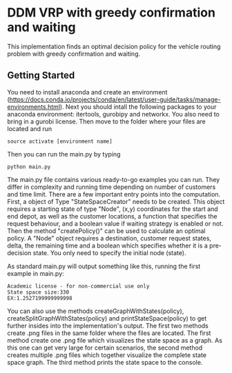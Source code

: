 # DDM VRP with greedy confirmation and waiting

This implementation finds an optimal decision policy for the vehicle routing problem with greedy confirmation and waiting.

## Getting Started

You need to install anaconda and create an environment (https://docs.conda.io/projects/conda/en/latest/user-guide/tasks/manage-environments.html). Next you should intall the following packages to your anaconda environment: itertools, gurobipy and networkx. You also need to bring in a gurobi license. Then move to the folder where your files are located and run  
```
source activate [environment name]
```
Then you can run the main.py by typing
```
python main.py
```
The main.py file contains various ready-to-go examples you can run. They differ in complexity and running time depending on number of customers and time limit. There are a few important entry points into the computation. First, a object of Type "StateSpaceCreator" needs to be created. This object requires a starting state of type "Node", (x,y) coordinates for the start and end depot, as well as the customer locations, a function that specifies the request behaviour, and a boolean value if waiting strategy is enabled or not. Then the method "createPolicy()" can be used to calculate an optimal policy. A "Node" object requires a destination, customer request states, delta, the remaining time and a boolean which specifies whether it is a pre-decision state. You only need to specify the initial node (state).

As standard main.py will output something like this, running the first example in main.py:
```
Academic license - for non-commercial use only
State space size:330
EX:1.2527199999999998
```
You can also use the methods createGraphWithStates(policy), createSplitGraphWithStates(policy) and printStateSpace(policy) to get further insides into the implementation's output. The first two methods create .png files in the same folder where the files are located. The first method create one .png file which visualizes the state space as a graph. As this one can get very large for certain scenarios, the second method creates multiple .png files which together visualize the complete state space graph. The third method prints the state space to the console.